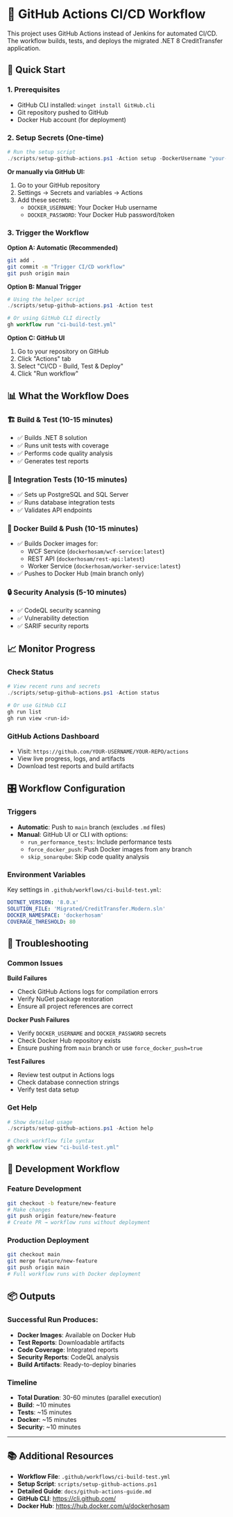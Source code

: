 # 🚀 GitHub Actions CI/CD Workflow

This project uses GitHub Actions instead of Jenkins for automated CI/CD. The workflow builds, tests, and deploys the migrated .NET 8 CreditTransfer application.

## 🎯 Quick Start

### 1. Prerequisites
- GitHub CLI installed: `winget install GitHub.cli`
- Git repository pushed to GitHub
- Docker Hub account (for deployment)

### 2. Setup Secrets (One-time)
```powershell
# Run the setup script
./scripts/setup-github-actions.ps1 -Action setup -DockerUsername "your-dockerhub-username" -DockerPassword "your-dockerhub-token"
```

**Or manually via GitHub UI:**
1. Go to your GitHub repository
2. Settings → Secrets and variables → Actions
3. Add these secrets:
   - `DOCKER_USERNAME`: Your Docker Hub username
   - `DOCKER_PASSWORD`: Your Docker Hub password/token

### 3. Trigger the Workflow

**Option A: Automatic (Recommended)**
```bash
git add .
git commit -m "Trigger CI/CD workflow"
git push origin main
```

**Option B: Manual Trigger**
```powershell
# Using the helper script
./scripts/setup-github-actions.ps1 -Action test

# Or using GitHub CLI directly
gh workflow run "ci-build-test.yml"
```

**Option C: GitHub UI**
1. Go to your repository on GitHub
2. Click "Actions" tab
3. Select "CI/CD - Build, Test & Deploy"
4. Click "Run workflow"

## 📊 What the Workflow Does

### 🏗️ Build & Test (10-15 minutes)
- ✅ Builds .NET 8 solution
- ✅ Runs unit tests with coverage
- ✅ Performs code quality analysis
- ✅ Generates test reports

### 🧪 Integration Tests (10-15 minutes)
- ✅ Sets up PostgreSQL and SQL Server
- ✅ Runs database integration tests
- ✅ Validates API endpoints

### 🐳 Docker Build & Push (10-15 minutes)
- ✅ Builds Docker images for:
  - WCF Service (`dockerhosam/wcf-service:latest`)
  - REST API (`dockerhosam/rest-api:latest`) 
  - Worker Service (`dockerhosam/worker-service:latest`)
- ✅ Pushes to Docker Hub (main branch only)

### 🔒 Security Analysis (5-10 minutes)
- ✅ CodeQL security scanning
- ✅ Vulnerability detection
- ✅ SARIF security reports

## 📈 Monitor Progress

### Check Status
```powershell
# View recent runs and secrets
./scripts/setup-github-actions.ps1 -Action status

# Or use GitHub CLI
gh run list
gh run view <run-id>
```

### GitHub Actions Dashboard
- Visit: `https://github.com/YOUR-USERNAME/YOUR-REPO/actions`
- View live progress, logs, and artifacts
- Download test reports and build artifacts

## 🎛️ Workflow Configuration

### Triggers
- **Automatic**: Push to `main` branch (excludes `.md` files)
- **Manual**: GitHub UI or CLI with options:
  - `run_performance_tests`: Include performance tests
  - `force_docker_push`: Push Docker images from any branch
  - `skip_sonarqube`: Skip code quality analysis

### Environment Variables
Key settings in `.github/workflows/ci-build-test.yml`:
```yaml
DOTNET_VERSION: '8.0.x'
SOLUTION_FILE: 'Migrated/CreditTransfer.Modern.sln'
DOCKER_NAMESPACE: 'dockerhosam'
COVERAGE_THRESHOLD: 80
```

## 🚨 Troubleshooting

### Common Issues

**Build Failures**
- Check GitHub Actions logs for compilation errors
- Verify NuGet package restoration
- Ensure all project references are correct

**Docker Push Failures**
- Verify `DOCKER_USERNAME` and `DOCKER_PASSWORD` secrets
- Check Docker Hub repository exists
- Ensure pushing from `main` branch or use `force_docker_push=true`

**Test Failures**
- Review test output in Actions logs
- Check database connection strings
- Verify test data setup

### Get Help
```powershell
# Show detailed usage
./scripts/setup-github-actions.ps1 -Action help

# Check workflow file syntax
gh workflow view "ci-build-test.yml"
```

## 🔄 Development Workflow

### Feature Development
```bash
git checkout -b feature/new-feature
# Make changes
git push origin feature/new-feature
# Create PR → workflow runs without deployment
```

### Production Deployment  
```bash
git checkout main
git merge feature/new-feature
git push origin main
# Full workflow runs with Docker deployment
```

## 📦 Outputs

### Successful Run Produces:
- **Docker Images**: Available on Docker Hub
- **Test Reports**: Downloadable artifacts
- **Code Coverage**: Integrated reports
- **Security Reports**: CodeQL analysis
- **Build Artifacts**: Ready-to-deploy binaries

### Timeline
- **Total Duration**: 30-60 minutes (parallel execution)
- **Build**: ~10 minutes
- **Tests**: ~15 minutes  
- **Docker**: ~15 minutes
- **Security**: ~10 minutes

---

## 📚 Additional Resources

- **Workflow File**: `.github/workflows/ci-build-test.yml`
- **Setup Script**: `scripts/setup-github-actions.ps1` 
- **Detailed Guide**: `docs/github-actions-guide.md`
- **GitHub CLI**: https://cli.github.com/
- **Docker Hub**: https://hub.docker.com/u/dockerhosam 